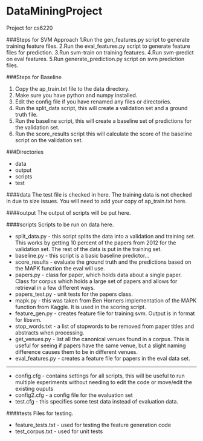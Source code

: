 DataMiningProject
=================
Project for cs6220

###Steps for SVM Approach
1.Run the gen_features.py script to generate training feature files.
2.Run the eval_features.py script to generate feature files for prediction.
3.Run svm-train on training features.
4.Run svm-predict on eval features.
5.Run generate_prediction.py script on svm prediction files.

###Steps for Baseline
1. Copy the ap_train.txt file to the data directory.
2. Make sure you have python and numpy installed.
2. Edit the config file if you have renamed any files or directories.
3. Run the split_data script, this will create a validation set and a ground truth file.
4. Run the baseline script, this will create a baseline set of predictions for the validation set.
5. Run the score_results script this will calculate the score of the baseline script on the validation set.

###Directories
* data
* output
* scripts
* test

####data
The test file is checked in here. The training data is not checked in due to size issues. You will need to add your copy of ap_train.txt here.

####output
The output of scripts will be put here.

####scripts
Scripts to be run on data here.

* split_data.py - this script splits the data into a validation and training set. This works by getting 10 percent of the papers from 2012 for the validation set. The rest of the data is put in the training set.
* baseline.py - this script is a basic baseline predictor...
* score_results - evaluate the ground truth and the predictions based on the MAPK function the eval will use.
* papers.py - class for paper, which holds data about a single paper. Class for corpus which holds a large set of papers and allows for retrieval in a few different ways.
* papers_test.py - unit tests for the papers class.
* mapk.py - this was taken from Ben Horners implementation of the MAPK function from Kaggle. It is used in the scoring script.
* feature_gen.py - creates feature file for training svm. Output is in format for libsvm.
* stop_words.txt - a list of stopwords to be removed from paper titles and abstracts when processing.
* get_venues.py - list all the canonical venues found in a corpus. This is useful for seeing if papers have the same venue, but a slight naming difference causes them to be in different venues.
* eval_features.py - creates a feature file for papers in the eval data set.

---
* config.cfg - contains settings for all scripts, this will be useful to run multiple experiments without needing to edit the code or move/edit the existing ouputs
* config2.cfg - a config file for the evaluation set
* test.cfg - this specifies some test data instead of evaluation data.

####tests
Files for testing.

* feature_tests.txt - used for testing the feature generation code
* test_corpus.txt - used for unit tests
